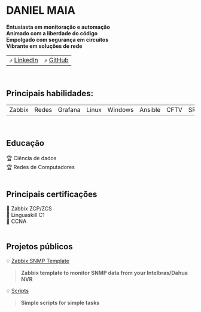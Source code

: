 <!--
<style>
  table {
    border-collapse: separate;
    border: 2px solid black;
    border-radius: 6px;
  }
  tr:nth-child(even) {
    background-color: #dddddd;
  }
</style>
-->

# DANIEL MAIA
**Entusiasta em monitoração e automação \
Animado com a liberdade do código \
Empolgado com segurança em circuitos \
Vibrante em soluções de rede**

<table>
  <tr>
    <td>⤴️ <a href="https://www.linkedin.com/in/daniel-maia-6aaaa622a">LinkedIn</a></td>
    <td>⤴️ <a href="https://github.com/diasdmhub">GitHub</a></td>
  </tr>
</table>
<BR>

## Principais habilidades:
<table>
  <tr>
    <td>Zabbix</td>
    <td>Redes</td>
    <td>Grafana</td>
    <td>Linux</td>
    <td>Windows</td>
    <td>Ansible</td>
    <td>CFTV</td>
    <td>SRE</td>
  </tr>
</table>
<BR>

## Educação
🏆 Ciência de dados \
🏆 Redes de Computadores \
<BR>

## Principais certificações
🏅 Zabbix ZCP/ZCS \
🏅 Linguaskill C1 \
🏅 CCNA \
<BR>

## Projetos públicos
💡 [Zabbix SNMP Template](https://diasdmhub.github.io/Intelbras_NVR_Zabbix_Template/)
> **Zabbix template to monitor SNMP data from your Intelbras/Dahua NVR**

💡 [Scripts](https://diasdmhub.github.io/scripts/)
> **Simple scripts for simple tasks**
<BR>
